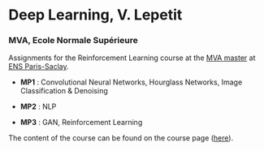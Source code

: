 # Deep Learning, V. Lepetit
### MVA, Ecole Normale Supérieure

Assignments for the Reinforcement Learning course at the [MVA master](http://math.ens-paris-saclay.fr/version-francaise/formations/master-mva/)
at [ENS Paris-Saclay](http://www.ens-cachan.fr/en).

- **MP1** : Convolutional Neural Networks, Hourglass Networks, Image Classification & Denoising

- **MP2** : NLP

- **MP3** : GAN, Reinforcement Learning

The content of the course can be found on the course page ([here](https://www.labri.fr/perso/vlepetit/deep_learning_mva.php)).
